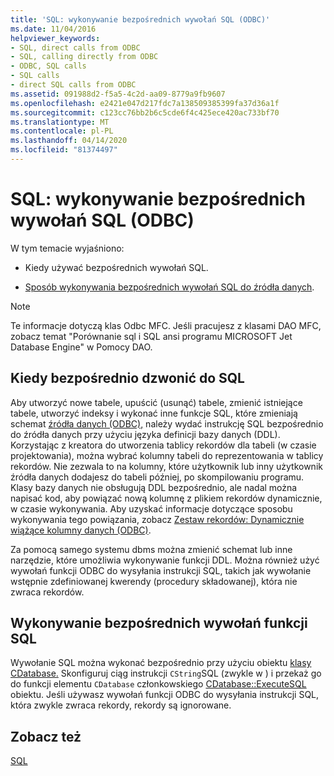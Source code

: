 ```yaml
---
title: 'SQL: wykonywanie bezpośrednich wywołań SQL (ODBC)'
ms.date: 11/04/2016
helpviewer_keywords:
- SQL, direct calls from ODBC
- SQL, calling directly from ODBC
- ODBC, SQL calls
- SQL calls
- direct SQL calls from ODBC
ms.assetid: 091988d2-f5a5-4c2d-aa09-8779a9fb9607
ms.openlocfilehash: e2421e047d217fdc7a138509385399fa37d36a1f
ms.sourcegitcommit: c123cc76bb2b6c5cde6f4c425ece420ac733bf70
ms.translationtype: MT
ms.contentlocale: pl-PL
ms.lasthandoff: 04/14/2020
ms.locfileid: "81374497"
---
```

# <a name="sql-making-direct-sql-calls-odbc"></a>SQL: wykonywanie bezpośrednich wywołań SQL (ODBC)

W tym temacie wyjaśniono:

- Kiedy używać bezpośrednich wywołań SQL.

- [Sposób wykonywania bezpośrednich wywołań SQL do źródła danych](#_core_making_direct_sql_function_calls).

> [!NOTE]
> Te informacje dotyczą klas Odbc MFC. Jeśli pracujesz z klasami DAO MFC, zobacz temat "Porównanie sql i SQL ansi programu MICROSOFT Jet Database Engine" w Pomocy DAO.

## <a name="when-to-call-sql-directly"></a><a name="_core_when_to_call_sql_directly"></a>Kiedy bezpośrednio dzwonić do SQL

Aby utworzyć nowe tabele, upuścić (usunąć) tabele, zmienić istniejące tabele, utworzyć indeksy i wykonać inne funkcje SQL, które zmieniają schemat [źródła danych (ODBC),](../../data/odbc/data-source-odbc.md) należy wydać instrukcję SQL bezpośrednio do źródła danych przy użyciu języka definicji bazy danych (DDL). Korzystając z kreatora do utworzenia tablicy rekordów dla tabeli (w czasie projektowania), można wybrać kolumny tabeli do reprezentowania w tablicy rekordów. Nie zezwala to na kolumny, które użytkownik lub inny użytkownik źródła danych dodajesz do tabeli później, po skompilowaniu programu. Klasy bazy danych nie obsługują DDL bezpośrednio, ale nadal można napisać kod, aby powiązać nową kolumnę z plikiem rekordów dynamicznie, w czasie wykonywania. Aby uzyskać informacje dotyczące sposobu wykonywania tego powiązania, zobacz [Zestaw rekordów: Dynamicznie wiążące kolumny danych (ODBC)](../../data/odbc/recordset-dynamically-binding-data-columns-odbc.md).

Za pomocą samego systemu dbms można zmienić schemat lub inne narzędzie, które umożliwia wykonywanie funkcji DDL. Można również użyć wywołań funkcji ODBC do wysyłania instrukcji SQL, takich jak wywołanie wstępnie zdefiniowanej kwerendy (procedury składowanej), która nie zwraca rekordów.

## <a name="making-direct-sql-function-calls"></a><a name="_core_making_direct_sql_function_calls"></a>Wykonywanie bezpośrednich wywołań funkcji SQL

Wywołanie SQL można wykonać bezpośrednio przy użyciu obiektu [klasy CDatabase.](../../mfc/reference/cdatabase-class.md) Skonfiguruj ciąg instrukcji `CString`SQL (zwykle w ) i przekaż go do funkcji elementu `CDatabase` członkowskiego [CDatabase::ExecuteSQL](../../mfc/reference/cdatabase-class.md#executesql) obiektu. Jeśli używasz wywołań funkcji ODBC do wysyłania instrukcji SQL, która zwykle zwraca rekordy, rekordy są ignorowane.

## <a name="see-also"></a>Zobacz też

[SQL](../../data/odbc/sql.md)
